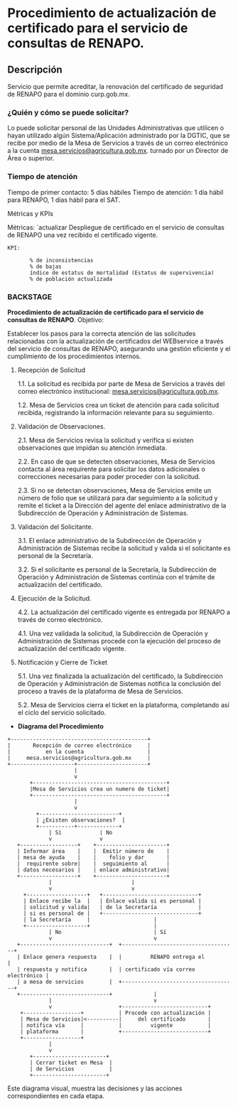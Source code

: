 # **Procedimiento de actualización de certificado para el servicio de consultas de RENAPO**.

## Descripción
Servicio que permite acreditar, la renovación del certificado de seguridad de RENAPO para el dominio curp.gob.mx.

### ¿Quién y cómo se puede solicitar?
Lo puede solicitar personal de las Unidades Administrativas que utilicen o hayan utilizado algún Sistema/Aplicación administrado por la DGTIC, que se recibe por medio de la Mesa de Servicios a través de un correo electrónico a la cuenta mesa.servicios@agricultura.gob.mx. turnado por un Director de Área o superior.

### Tiempo de atención
Tiempo de primer contacto:  5 días hábiles
Tiempo de atención: 1 día hábil para RENAPO, 1 días hábil para el SAT.

Métricas y KPIs
<!-- Describir las métricas y KPIs para este servicio que ayuden a medir el desempeño y la calidad del mismo.-->

Métricas: 
`actualizar
               Despliegue de certificado en el servicio de consultas de RENAPO una vez recibido el certificado vigente.         
```
KPI:
```
           % de inconsistencias 
           % de bajas 
           índice de estatus de mortalidad (Estatus de supervivencia)
           % de población actualizada
###   BACKSTAGE
**Procedimiento de actualización de certificado para el servicio de consultas de RENAPO**.
Objetivo:

Establecer los pasos para la correcta atención de las solicitudes relacionadas con la actualización de certificados del WEBservice a través del servicio de consultas de RENAPO, asegurando una gestión eficiente y el cumplimiento de los procedimientos internos.

1. Recepción de Solicitud
	
	1.1. La solicitud es recibida por parte de Mesa de Servicios a través del correo electrónico institucional: 	mesa.servicios@agricultura.gob.mx.

	1.2. Mesa de Servicios crea un ticket de atención para cada solicitud recibida, registrando la información 	relevante para su seguimiento.

2. Validación de Observaciones.

	2.1. Mesa de Servicios revisa la solicitud y verifica si existen observaciones que impidan 
	su atención inmediata.
 
	2.2. En caso de que se detecten observaciones, Mesa de Servicios contacta al área requirente para
	solicitar los datos adicionales o correcciones necesarias para poder proceder con la solicitud.
 
	2.3. Si no se detectan observaciones, Mesa de Servicios emite un número de folio que se utilizará para dar 	seguimiento a la solicitud y remite el ticket a la Dirección del agente del enlace administrativo 
	de la Subdirección de Operación y Administración de Sistemas.

3. Validación del Solicitante.
	
 	3.1. El enlace administrativo de la Subdirección de Operación y Administración de Sistemas recibe la 		solicitud y valida si el solicitante es personal de la Secretaría.
	
	3.2. Si el solicitante es personal de la Secretaría, la Subdirección de Operación y Administración de 		Sistemas continúa con el trámite de actualización del certificado.
	
	
4. Ejecución de la Solicitud.
	
 	4.2. La actualización del certificado vigente es entregada por RENAPO a través de correo electrónico.
	
 	4.1. Una vez validada la solicitud, la Subdirección de Operación y Administración de Sistemas procede con la 	ejecución del proceso de actualización del certificado vigente.

	

5. Notificación y Cierre de Ticket
	
 	5.1. Una vez finalizada la actualización del certificado, la Subdirección de Operación y Administración de 	Sistemas notifica la conclusión del proceso a través de la plataforma de Mesa de Servicios.

	 5.2. Mesa de Servicios cierra el ticket en la plataforma, completando así el ciclo del servicio solicitado.


- **Diagrama del Procedimiento**

```plaintext
+-------------------------------------------+
|       Recepción de correo electrónico     |
|           en la cuenta                    |
|     mesa.servicios@agricultura.gob.mx     |
+--------------------+----------------------+
                     |
                     v
       +------------------------------------------+
       |Mesa de Servicios crea un numero de ticket|
       +------------------------------------------+
                     |
                     v
         +-------------------------+
         | ¿Existen observaciones?  |
         +-----------+-------------+
             | Sí            | No
             v               v
   +------------------+    +----------------------+
   | Informar área    |    |  Emitir número de    |
   | mesa de ayuda    |    |    folio y dar       |
   |  requirente sobre|    |  seguimiento al      |
   | datos necesarios |    | enlace administrativo|
   +------------------+    +----------------------+
             |                         |
             v                         v
     +-------------------+   +------------------------------+
     | Enlace recibe la  |   | Enlace valida si es personal |
     | solicitud y valida|   | de la Secretaría             |
     | si es personal de |   +------------------------------+
     | la Secretaría     |                    |
     +-------------------+                    |
             | No                             | Sí
             v                                v
   +----------------------------+  +------------------------------------+
   | Enlace genera respuesta    |  |         RENAPO entrega el          |
   | respuesta y notifica       |  | certificado vía correo electrónico |
   | a mesa de servicios        |  +------------------------------------+
   +----------------------------+             |
             |                                v
             v                     +---------------------------+
    +------------------+           | Procede con actualización |
    | Mesa de Servicios|<----------|     del certificado       |
    | notifica vía     |           |         vigente           |
    | plataforma       |           +---------------------------+
    +------------------+                    
             |                              
             v                    
       +-----------------------+  
       | Cerrar ticket en Mesa  |  
       | de Servicios           |  
       +-----------------------+
```

Este diagrama visual,  muestra las decisiones y las acciones correspondientes en cada etapa.



